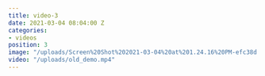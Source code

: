 ```yaml
---
title: video-3
date: 2021-03-04 08:04:00 Z
categories:
- videos
position: 3
image: "/uploads/Screen%20Shot%202021-03-04%20at%201.24.16%20PM-efc38d.jpg"
video: "/uploads/old_demo.mp4"
---
```


